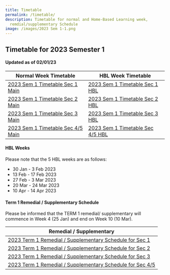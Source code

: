 ```yaml
---
title: Timetable
permalink: /timetable/
description: Timetable for normal and Home-Based Learning week,
  remdial/supplementary Schedule
image: /images/2023 Sem 1-1.png
---
```

Timetable for 2023 Semester 1
-----------------------------

#### **Updated as of 02/01/23**


| Normal Week Timetable | HBL Week Timetable |
|---|---|
| [2023 Sem 1 Timetable Sec 1 Main](/files/2023%20Sem%201%20Timetables/2023Timetable%20Sem1%20Sec1s%20wef%203Jan%20Main.pdf) | [2023 Sem 1 Timetable Sec 1 HBL](/files/2023%20Sem%201%20Timetables/2023Timetable%20Sem1%20Sec1s%20wef%2030Jan%20HBL.pdf) |
| [2023 Sem 1 Timetable Sec 2 Main](/files/2023%20Sem%201%20Timetables/2023Timetable%20Sem1%20Sec2s%20wef%203Jan%20Main.pdf) | [2023 Sem 1 Timetable Sec 2 HBL](/files/2023%20Sem%201%20Timetables/2023Timetable%20Sem1%20Sec2s%20wef%2030Jan%20HBL.pdf) |
| [2023 Sem 1 Timetable Sec 3 Main](/files/2023%20Sem%201%20Timetables/2023Timetable%20Sem1%20Sec3s%20wef%203Jan%20Main.pdf)| [2023 Sem 1 Timetable Sec 3 HBL](/files/2023%20Sem%201%20Timetables/2023Timetable%20Sem1%20Sec3s%20wef%2030Jan%20HBL.pdf) |
| [2023 Sem 1 Timetable Sec 4/5 Main](/files/2023%20Sem%201%20Timetables/2023Timetable%20Sem1%20Sec4_5s%20wef%203Jan%20Main.pdf) | [2023 Sem 1 Timetable Sec 4/5 HBL](/files/2023%20Sem%201%20Timetables/2023Timetable%20Sem1%20Sec4_5s%20wef%2030Jan%20HBL.pdf) |


#### HBL Weeks
Please note that the 5 HBL weeks are as follows:
*   30 Jan - 3 Feb 2023
*   13 Feb - 17 Feb 2023
*   27 Feb - 3 Mar 2023
*   20 Mar - 24 Mar 2023
*   10 Apr - 14 Apr 2023

#### Term 1 Remedial / Supplementary Schedule
Please be informed that the TERM 1 remedial/ supplementary will commence in Week 4 (25 Jan) and end on Week 10 (10 Mar).


| Remedial / Supplementary |
|---|
| [2023 Term 1 Remedial / Supplementary Schedule for Sec 1](/files/2023%20Sem%201%20Timetables/2023%20Sec%201%20T1%20Remedial%20%20Supp%20Schedule.pdf) |
| [2023 Term 1 Remedial / Supplementary Schedule for Sec 2](/files/2023%20Sem%201%20Timetables/2023%20Sec%202%20T1%20Remedial%20Supp%20Schedule.pdf) |
| [2023 Term 1 Remedial / Supplementary Schedule for Sec 3](/files/2023%20Sem%201%20Timetables/2023%20Sec%203%20T1%20Remedial%20and%20Supp%20Schedule%20.pdf) |
| [2023 Term 1 Remedial / Supplementary Schedule for Sec 4/5](/files/2023%20Sem%201%20Timetables/2023%20Sec%204_5%20T1%20Remedial%20and%20Supp%20Schedule.pdf) |